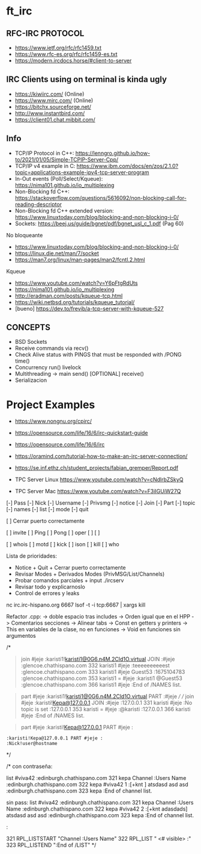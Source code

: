 # ft_irc

## RFC-IRC PROTOCOL
- https://www.ietf.org/rfc/rfc1459.txt
- https://www.rfc-es.org/rfc/rfc1459-es.txt
- https://modern.ircdocs.horse/#client-to-server

## IRC Clients using on terminal is kinda ugly
- https://kiwiirc.com/              (Online)
- https://www.mirc.com/             (Online)
- https://bitchx.sourceforge.net/
- http://www.instantbird.com/
- https://client01.chat.mibbit.com/


## Info
- TCP/IP Protocol in C++: https://lenngro.github.io/how-to/2021/01/05/Simple-TCPIP-Server-Cpp/
- TCP/IP v4 example in C: https://www.ibm.com/docs/en/zos/2.1.0?topic=applications-example-ipv4-tcp-server-program
- In-Out events (Poll/Select/Kqueue): https://nima101.github.io/io_multiplexing 
- Non-Blocking fd C++: https://stackoverflow.com/questions/5616092/non-blocking-call-for-reading-descriptor
- Non-Blocking fd C++ extended version: https://www.linuxtoday.com/blog/blocking-and-non-blocking-i-0/
- Sockets: https://beej.us/guide/bgnet/pdf/bgnet_usl_c_1.pdf (Pag 60)

No bloqueante
- https://www.linuxtoday.com/blog/blocking-and-non-blocking-i-0/
- https://linux.die.net/man/7/socket
- https://man7.org/linux/man-pages/man2/fcntl.2.html

Kqueue
- https://www.youtube.com/watch?v=Y6pFtgRdUts
- https://nima101.github.io/io_multiplexing
- http://eradman.com/posts/kqueue-tcp.html
- https://wiki.netbsd.org/tutorials/kqueue_tutorial/
- [bueno] https://dev.to/frevib/a-tcp-server-with-kqueue-527



## CONCEPTS
* BSD Sockets
* Receive commands via recv()
* Check Alive status with PINGS that must be responded with /PONG time()
* Concurrency run() livelock
* Multithreading -> main
                    send() [OPTIONAL]
                    receive()
* Serializacion

# Project Examples
- https://www.nongnu.org/cpirc/
- https://opensource.com/life/16/6/irc-quickstart-guide
- https://opensource.com/life/16/6/irc
- https://oramind.com/tutorial-how-to-make-an-irc-server-connection/
- https://se.inf.ethz.ch/student_projects/fabian_gremper/Report.pdf

- TPC Server Linux https://www.youtube.com/watch?v=cNdlrbZSkyQ
- TPC Server Mac https://www.youtube.com/watch?v=F3iIGUiW27Q



[-] Pass
[-] Nick
[-] Username
[-] Privsmg
[-] notice
[-] Join
[-] Part
[-] topic
[-] names
[-] list
[-] mode
[-] quit


[ ] Cerrar puerto correctamente

[ ] invite
[ ] Ping
[ ] Pong
[ ] oper
[ ] 
[ ] 

[ ] whois
[ ] motd
[ ] kick
[ ] ison
[ ] kill
[ ] who

Lista de prioridades:
- Notice + Quit + Cerrar puerto correctamente
- Revisar Modes + Derivados Modes (PrivMSG/List/Channels)
- Probar comandos parciales + input ./ircserv
- Revisar todo y explicarnoslo
- Control de errores y leaks

nc irc.irc-hispano.org 6667
lsof -t -i tcp:6667 | xargs kill


Refactor .cpp:
-> doble espacio tras includes
-> Orden igual que en el HPP
-> Comentarios secciones
-> Alinear tabs
-> Const en getters y printers
-> This en variables de la clase, no en funciones
-> Void en funciones sin argumentos



/*
> join #jeje
	:karisti1!karisti1@0G6.n4M.2Cld1O.virtual JOIN :#jeje
	:glencoe.chathispano.com 332 karisti1 #jeje :teeeeeeeeeest
	:glencoe.chathispano.com 333 karisti1 #jeje Guest53 :1675104783
	:glencoe.chathispano.com 353 karisti1 = #jeje :karisti1 @Guest53
	:glencoe.chathispano.com 366 karisti1 #jeje :End of /NAMES list.


> part #jeje
	:karisti1!karisti1@0G6.n4M.2Cld1O.virtual PART :#jeje
*/
/*
> join #jeje
	:karisti!Kepa@127.0.0.1 JOIN :#jeje
	:127.0.0.1 331 karisti #jeje :No topic is set
	:127.0.0.1 353 karisti = #jeje :@karisti
	:127.0.0.1 366 karisti #jeje :End of /NAMES list.
	
> part #jeje
	:karisti!Kepa@127.0.0.1 PART #jeje :

	:karisti!Kepa@127.0.0.1 PART #jeje :
	:Nick!user@hostname
*/

/*
con contraseña:

list #viva42
:edinburgh.chathispano.com 321 kepa Channel :Users Name
:edinburgh.chathispano.com 322 kepa #viva42 1 :[+knt <key>] atsdasd asd asd
:edinburgh.chathispano.com 323 kepa :End of channel list.


sin pass:
list #viva42
:edinburgh.chathispano.com 321 kepa Channel :Users Name
:edinburgh.chathispano.com 322 kepa #viva42 2 :[+knt adasdads] atsdasd asd asd
:edinburgh.chathispano.com 323 kepa :End of channel list.

<channel> <client count> :<topic>

321     RPL_LISTSTART
                        "Channel :Users  Name"
322     RPL_LIST
                        "<channel> <# visible> :<topic>"
323     RPL_LISTEND
                        ":End of /LIST"
*/
